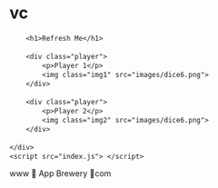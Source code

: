 # vc
<html lang="en">

<head>
    <meta charset="UTF-8">
    <meta http-equiv="X-UA-Compatible" content="IE=edge">
    <meta name="viewport" content="width=device-width, initial-scale=1.0">
    <title>Dicee</title>
    <link rel="stylesheet" href="style.css">
    <link href="https://fonts.googleapis.com/css?family=Indie+Flower|Lobster" rel="stylesheet">
</head>

<body>
    <div class="container">

        <h1>Refresh Me</h1>

        <div class="player">
            <p>Player 1</p>
            <img class="img1" src="images/dice6.png">
        </div>

        <div class="player">
            <p>Player 2</p>
            <img class="img2" src="images/dice6.png">
        </div>

    </div>
    <script src="index.js"> </script>
</body>
<footer>
    www 🎲 App Brewery 🎲com
</footer>

</html>
